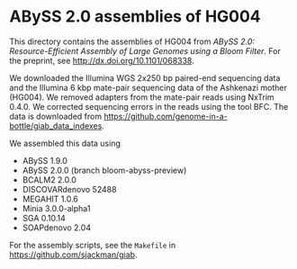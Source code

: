 # ABySS 2.0 assemblies of HG004

This directory contains the assemblies of HG004 from *ABySS 2.0: Resource-Efficient Assembly of Large Genomes using a Bloom Filter*. For the preprint, see <http://dx.doi.org/10.1101/068338>.

We downloaded the Illumina WGS 2x250 bp paired-end sequencing data and the Illumina 6 kbp mate-pair sequencing data of the Ashkenazi mother (HG004). We removed adapters from the mate-pair reads using NxTrim 0.4.0. We corrected sequencing errors in the reads using the tool BFC. The data is downloaded from <https://github.com/genome-in-a-bottle/giab_data_indexes>.

We assembled this data using

+ ABySS 1.9.0
+ ABySS 2.0.0 (branch bloom-abyss-preview)
+ BCALM2 2.0.0
+ DISCOVARdenovo 52488
+ MEGAHIT 1.0.6
+ Minia 3.0.0-alpha1
+ SGA 0.10.14
+ SOAPdenovo 2.04

For the assembly scripts, see the `Makefile` in <https://github.com/sjackman/giab>.
